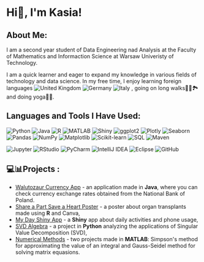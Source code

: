 # Hi👋, I'm Kasia!

## About Me:
I am a second year student of Data Engineering nad Analysis at the Faculty of Mathematics and Informaction Science at Warsaw Univeristy of Technology.

I am a quick learner and eager to expand my knowledge in various fields of technology and data science. 
In my free time, I enjoy learning foreign languages ![United Kingdom](https://raw.githubusercontent.com/stevenrskelton/flag-icon/master/png/16/country-4x3/gb.png "United Kingdom")
![Germany](https://raw.githubusercontent.com/stevenrskelton/flag-icon/master/png/16/country-4x3/de.png "Germany")
![Italy](https://raw.githubusercontent.com/stevenrskelton/flag-icon/master/png/16/country-4x3/it.png "Italy")
, going on long walks🚶‍♀🏞️ and doing yoga🧘‍♀️.


## Languages and Tools I Have Used:

![Python](https://img.shields.io/badge/-Python-3776AB?style=flat&logo=python&logoColor=white)
![Java](https://img.shields.io/badge/-Java-007396?style=flat&logo=java&logoColor=white)
![R](https://img.shields.io/badge/-R-276DC3?style=flat&logo=r&logoColor=white)
![MATLAB](https://img.shields.io/badge/-MATLAB-0076A8?style=flat&logo=matlab&logoColor=white)
![Shiny](https://img.shields.io/badge/-Shiny-52E1D6?style=flat&logo=shiny&logoColor=white)
![ggplot2](https://img.shields.io/badge/-ggplot2-000000?style=flat&logo=ggplot2&logoColor=white)
![Plotly](https://img.shields.io/badge/-Plotly-3E5C6B?style=flat&logo=plotly&logoColor=white)
![Seaborn](https://img.shields.io/badge/-Seaborn-378D8C?style=flat&logo=seaborn&logoColor=white)
![Pandas](https://img.shields.io/badge/-Pandas-150458?style=flat&logo=pandas&logoColor=white)
![NumPy](https://img.shields.io/badge/-NumPy-013243?style=flat&logo=numpy&logoColor=white)
![Matplotlib](https://img.shields.io/badge/-Matplotlib-005C3C?style=flat&logo=matplotlib&logoColor=white)
![Scikit-learn](https://img.shields.io/badge/-Scikit--learn-F7931E?style=flat&logo=scikit-learn&logoColor=white)
![SQL](https://img.shields.io/badge/-SQL-4479A1?style=flat&logo=MySQL&logoColor=white)
![Maven](https://img.shields.io/badge/Maven-000000?style=flat&logo=apache-maven&logoColor=white)

![Jupyter](https://img.shields.io/badge/-Jupyter-F37626?style=flat&logo=jupyter&logoColor=white)
![RStudio](https://img.shields.io/badge/-RStudio-75AADB?style=flat&logo=rstudio&logoColor=white)
![PyCharm](https://img.shields.io/badge/-PyCharm-000000?style=flat&logo=pycharm&logoColor=white)
![IntelliJ IDEA](https://img.shields.io/badge/-IntelliJ%20IDEA-000000?style=flat&logo=intellij-idea&logoColor=white)
![Eclipse](https://img.shields.io/badge/-Eclipse-2C2255?style=flat&logo=eclipse&logoColor=white)
![GitHub](https://img.shields.io/badge/-GitHub-181717?style=flat&logo=github&logoColor=white)

## 💻📊Projects :
* [Walutozaur Currency App](https://github.com/kasia-sko/ProgramowanieObiektoweJava/tree/main/ZPOiF_projekt) - an application made in **Java**, where you can check currency exchange rates obtained from the National Bank of Poland.
* [Share a Part Save a Heart Poster](https://github.com/kasia-sko/TechnikiWizualizacjiDanych/tree/main/project_1) - a poster about organ transplants made using **R** and Canva,
* [My Day Shiny App](https://github.com/kasia-sko/TechnikiWizualizacjiDanych/tree/main/project_2) - a **Shiny** app about daily activities and phone usage,
* [SVD Algebra](https://github.com/kasia-sko/LinearAlgebraInDataAnalysis) - a project in **Python** analyzing the applications of Singular Value Decomposition (SVD),
* [Numerical Methods](https://github.com/kasia-sko/NumericalMethods) - two projects made in **MATLAB**: Simpson's method for approximating the value of an integral and Gauss-Seidel method for solving matrix equasions.
